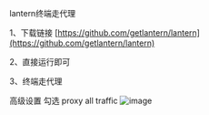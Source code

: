 lantern终端走代理

1、下载链接
[https://github.com/getlantern/lantern](https://github.com/getlantern/lantern)

2、直接运行即可

3、终端走代理

高级设置
勾选 proxy all traffic
![image](https://user-images.githubusercontent.com/32926995/124423870-96d15200-dd98-11eb-8480-537367386970.png)
